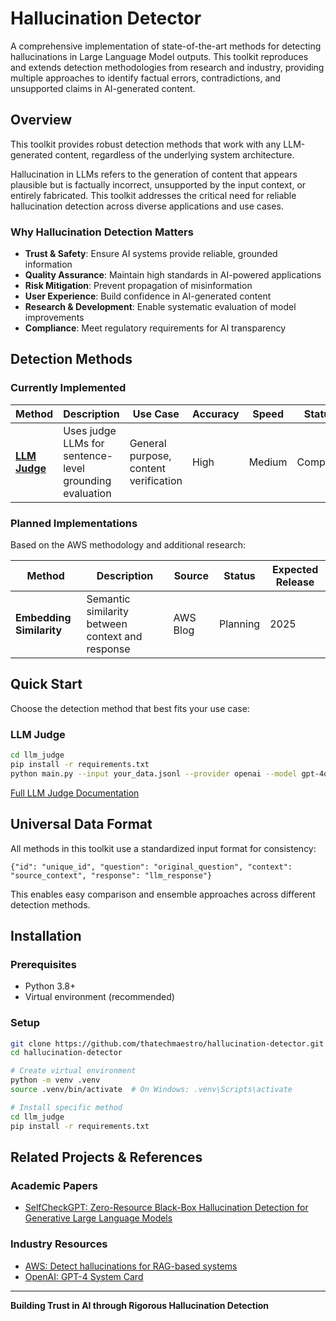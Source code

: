 # Hallucination Detector

A comprehensive implementation of state-of-the-art methods for detecting hallucinations in Large Language Model outputs. This toolkit reproduces and extends detection methodologies from research and industry, providing multiple approaches to identify factual errors, contradictions, and unsupported claims in AI-generated content.

## Overview

This toolkit provides robust detection methods that work with any LLM-generated content, regardless of the underlying system architecture.

Hallucination in LLMs refers to the generation of content that appears plausible but is factually incorrect, unsupported by the input context, or entirely fabricated. This toolkit addresses the critical need for reliable hallucination detection across diverse applications and use cases.

### Why Hallucination Detection Matters

- **Trust & Safety**: Ensure AI systems provide reliable, grounded information
- **Quality Assurance**: Maintain high standards in AI-powered applications
- **Risk Mitigation**: Prevent propagation of misinformation
- **User Experience**: Build confidence in AI-generated content
- **Research & Development**: Enable systematic evaluation of model improvements
- **Compliance**: Meet regulatory requirements for AI transparency

## Detection Methods

### Currently Implemented

| Method | Description | Use Case | Accuracy | Speed | Status |
|--------|-------------|----------|----------|-------|--------|
| **[LLM Judge](./llm_judge/)** | Uses judge LLMs for sentence-level grounding evaluation | General purpose, content verification | High | Medium | Complete |

### Planned Implementations

Based on the AWS methodology and additional research:

| Method | Description | Source | Status | Expected Release |
|--------|-------------|---------|---------|------------------|
| **Embedding Similarity** | Semantic similarity between context and response | AWS Blog | Planning | 2025 |


## Quick Start

Choose the detection method that best fits your use case:

### LLM Judge

```bash
cd llm_judge
pip install -r requirements.txt
python main.py --input your_data.jsonl --provider openai --model gpt-4o-mini
```

[Full LLM Judge Documentation](./llm_judge/readme.md)



## Universal Data Format

All methods in this toolkit use a standardized input format for consistency:

```jsonl
{"id": "unique_id", "question": "original_question", "context": "source_context", "response": "llm_response"}
```

This enables easy comparison and ensemble approaches across different detection methods.

## Installation

### Prerequisites
- Python 3.8+
- Virtual environment (recommended)

### Setup
```bash
git clone https://github.com/thatechmaestro/hallucination-detector.git
cd hallucination-detector

# Create virtual environment
python -m venv .venv
source .venv/bin/activate  # On Windows: .venv\Scripts\activate

# Install specific method
cd llm_judge
pip install -r requirements.txt
```


## Related Projects & References

### Academic Papers
- [SelfCheckGPT: Zero-Resource Black-Box Hallucination Detection for Generative Large Language Models](https://arxiv.org/abs/2303.08896)


### Industry Resources
- [AWS: Detect hallucinations for RAG-based systems](https://aws.amazon.com/blogs/machine-learning/detect-hallucinations-for-rag-based-systems/)
- [OpenAI: GPT-4 System Card](https://cdn.openai.com/papers/gpt-4-system-card.pdf)


---

**Building Trust in AI through Rigorous Hallucination Detection**